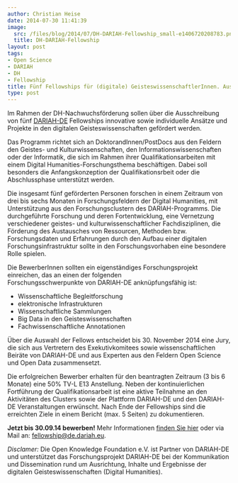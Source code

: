 ```yaml
---
author: Christian Heise
date: 2014-07-30 11:41:39
image:
  src: /files/blog/2014/07/DH-DARIAH-Fellowship_small-e1406720208783.png
  title: DH-DARIAH-Fellowship
layout: post
tags:
- Open Science
- DARIAH
- DH
- Fellowship
title: Fünf Fellowships für (digitale) GeisteswissenschaftlerInnen. Ausschreibung läuft bis zum 30.09.14!
type: post
---
```


Im Rahmen der DH-Nachwuchsförderung sollen über die Ausschreibung von fünf [DARIAH-DE](http://de.dariah.eu/) Fellowships innovative sowie individuelle Ansätze und Projekte in den digitalen Geisteswissenschaften gefördert werden.

Das Programm richtet sich an DoktorandInnen/PostDocs aus den Feldern den Geistes- und Kulturwissenschaften, den Informationswissenschaften oder der Informatik, die sich im Rahmen ihrer Qualifikationsarbeiten mit einem Digital Humanities-Forschungsthema beschäftigen. Dabei soll besonders die Anfangskonzeption der Qualifikationsrbeit oder die Abschlussphase unterstützt werden.

Die insgesamt fünf geförderten Personen forschen in einem Zeitraum von drei bis sechs Monaten in Forschungsfeldern der Digital Humanities, mit Unterstützung aus den Forschungsclustern des DARIAH-Programms. Die durchgeführte Forschung und deren Fortentwicklung, eine Vernetzung verschiedener geistes- und kulturwissenschaftlicher Fachdisziplinen, die Förderung des Austausches von Ressourcen, Methoden bzw. Forschungsdaten und Erfahrungen durch den Aufbau einer digitalen Forschungsinfrastruktur sollte in den Forschungsvorhaben eine besondere Rolle spielen.

Die BewerberInnen sollten ein eigenständiges Forschungsprojekt einreichen, das an einen der folgenden  
Forschungsschwerpunkte von DARIAH-DE anknüpfungsfähig ist:

  * Wissenschaftliche Begleitforschung
  * elektronische Infrastrukturen
  * Wissenschaftliche Sammlungen
  * Big Data in den Geisteswissenschaften
  * Fachwissenschaftliche Annotationen

Über die Auswahl der Fellows entscheidet bis 30. November 2014 eine Jury, die sich aus Vertretern des Exekutivkomitees sowie wissenschaftlichen Beiräte von DARIAH-DE und aus Experten aus den Feldern Open Science und Open Data zusammensetzt.

Die erfolgreichen Bewerber erhalten für den beantragten Zeitraum (3 bis 6 Monate) eine 50% TV-L E13 Anstellung. Neben der kontinuierlichen Fortführung der Qualifikationsarbeit ist eine aktive Teilnahme an den Aktivitäten des Clusters sowie der Plattform DARIAH-DE und den DARIAH-DE Veranstaltungen erwünscht. Nach Ende der Fellowships sind die erreichten Ziele in einem Bericht (max. 5 Seiten) zu dokumentieren.

**Jetzt bis 30.09.14 bewerben!** Mehr Informationen [finden Sie hier](https://de.dariah.eu/fellowshipprogramm) oder via Mail an: fellowship@de.dariah.eu.

_Disclamer:_ Die Open Knowledge Foundation e.V. ist Partner von DARIAH-DE und unterstützet das Forschungsprojekt DARIAH-DE bei der Kommunikation und Dissemination rund um Ausrichtung, Inhalte und Ergebnisse der digitalen Geisteswissenschaften (Digital Humanities).